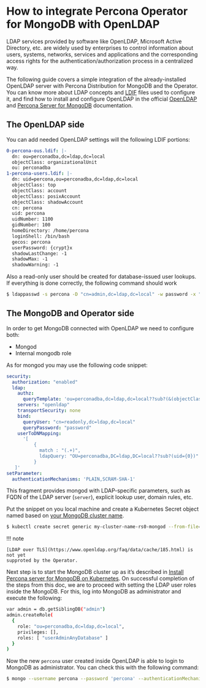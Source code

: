 # How to integrate Percona Operator for MongoDB with OpenLDAP

LDAP services provided by software like OpenLDAP, Microsoft Active Directory,
etc. are widely used by enterprises to control information about users, systems,
networks, services and applications and the corresponding access rights for the
authentication/authorization process in a centralized way.

The following guide covers a simple integration of the already-installed
OpenLDAP server with Percona Distribution for MongoDB and the Operator. You can
know more about LDAP concepts and [LDIF](https://en.wikipedia.org/wiki/LDAP_Data_Interchange_Format)
files used to configure it, and find how to install and configure OpenLDAP in
the official [OpenLDAP](https://www.openldap.org/doc/admin26/) and
[Percona Server for MongoDB](https://docs.percona.com/percona-server-for-mongodb/latest/authentication.html)
documentation.

## The OpenLDAP side

You can add needed OpenLDAP settings will the following LDIF portions:

```yaml
0-percona-ous.ldif: |-
  dn: ou=perconadba,dc=ldap,dc=local
  objectClass: organizationalUnit
  ou: perconadba
1-percona-users.ldif: |-
  dn: uid=percona,ou=perconadba,dc=ldap,dc=local
  objectClass: top
  objectClass: account
  objectClass: posixAccount
  objectClass: shadowAccount
  cn: percona
  uid: percona
  uidNumber: 1100
  gidNumber: 100
  homeDirectory: /home/percona
  loginShell: /bin/bash
  gecos: percona
  userPassword: {crypt}x
  shadowLastChange: -1
  shadowMax: -1
  shadowWarning: -1
```

Also a read-only user should be created for database-issued user lookups.
If everything is done correctly, the following command should work

```bash
$ ldappasswd -s percona -D "cn=admin,dc=ldap,dc=local" -w password -x "uid=percona,ou=perconadba,dc=ldap,dc=local"
```

## The MongoDB and Operator side

In order to get MongoDB connected with OpenLDAP we need to configure both:

* Mongod
* Internal mongodb role

As for mongod you may use the following code snippet:

```yaml
security:
  authorization: "enabled"
  ldap:
    authz:
      queryTemplate: 'ou=perconadba,dc=ldap,dc=local??sub?(&(objectClass=group)(uid={USER}))'
    servers: "openldap"
    transportSecurity: none
    bind:
      queryUser: "cn=readonly,dc=ldap,dc=local"
      queryPassword: "password"
    userToDNMapping:
      '[
          {
            match : "(.+)",
            ldapQuery: "OU=perconadba,DC=ldap,DC=local??sub?(uid={0})"
          }
   ]'
setParameter:
  authenticationMechanisms: 'PLAIN,SCRAM-SHA-1'
```

This fragment provides mongod with LDAP-specific parameters, such as FQDN of the
LDAP server (`server`), explicit lookup user, domain rules, etc.

Put the snippet on you local machine and create a Kubernetes Secret object named
based on [your MongoDB cluster name](operator.md#cluster-name).

```bash
$ kubectl create secret generic my-cluster-name-rs0-mongod --from-file=mongod.conf=<path-to-mongod-ldap-configuration>
```

!!! note

    [LDAP over TLS](https://www.openldap.org/faq/data/cache/185.html) is not yet
    supproted by the Operator.

Next step is to start the MongoDB cluster up as it’s described in
[Install Percona server for MongoDB on Kubernetes](kubernetes.md#operator-kubernetes).
On successful completion of the steps from this doc, we are to proceed with
setting the LDAP user roles inside the MongoDB. For this, log into MongoDB as
administrator and execute the following:

```bash
var admin = db.getSiblingDB("admin")
admin.createRole(
  {
    role: "ou=perconadba,dc=ldap,dc=local",
    privileges: [],
    roles: [ "userAdminAnyDatabase" ]
  }
)
```

Now the new `percona` user created inside OpenLDAP is able to login to MongoDB
as administrator. You can check this with the following command:

```bash
$ mongo --username percona --password 'percona' --authenticationMechanism 'PLAIN' --authenticationDatabase '$external' --host <mongodb-rs-endpoint> --port 27017
```
